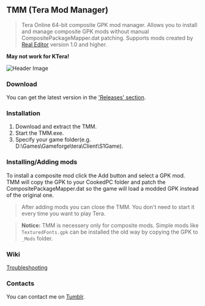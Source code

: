## TMM (Tera Mod Manager)
> Tera Online 64-bit composite GPK mod manager. Allows you to install and manage composite GPK mods without manual CompositePackageMapper.dat patching.
> Supports mods created by [Real Editor](https://github.com/VenoMKO/RealEditor#real-editor) version 1.0 and higher.

**May not work for KTera!**

![Header Image](.gitresources/header.jpg)

### Download

You can get the latest version in the ['Releases' section](https://github.com/VenoMKO/TMM/releases).

### Installation

1. Download and extract the TMM.
2. Start the TMM.exe.
3. Specify your game folder(e.g. D:\Games\Gameforge\tera\Client\S1Game).

### Installing/Adding mods

To install a composite mod click the Add button and select a GPK mod.
TMM will copy the GPK to your CookedPC folder and patch the CompositePackageMapper.dat so the game will load a modded GPK instead of the original one.
> After adding mods you can close the TMM. You don't need to start it every time you want to play Tera.

> **Notice:** TMM is necessery only for composite mods. Simple mods like `TexturedFonts.gpk` can be installed the old way by copying the GPK to `_Mods` folder.
### Wiki

[Troubleshooting](https://github.com/VenoMKO/TMM/wiki)

### Contacts

You can contact me on [Tumblr](https://yupimods.tumblr.com/).
